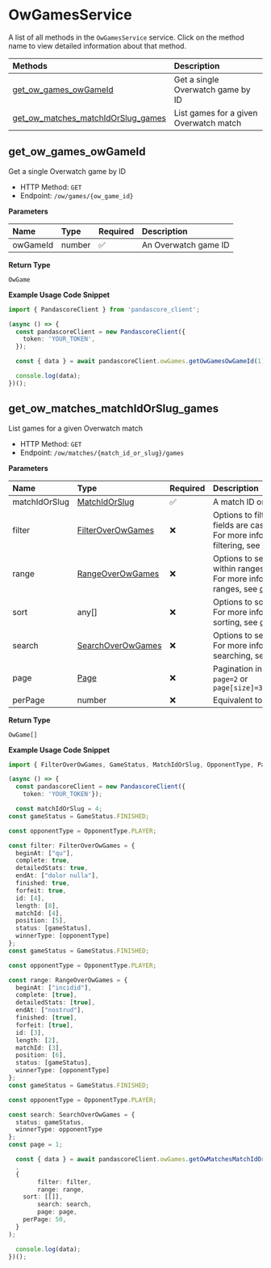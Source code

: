 # OwGamesService

A list of all methods in the `OwGamesService` service. Click on the method name to view detailed information about that method.

| Methods                                                                   | Description                            |
| :------------------------------------------------------------------------ | :------------------------------------- |
| [get_ow_games_owGameId](#get_ow_games_owgameid)                           | Get a single Overwatch game by ID      |
| [get_ow_matches_matchIdOrSlug_games](#get_ow_matches_matchidorslug_games) | List games for a given Overwatch match |

## get_ow_games_owGameId

Get a single Overwatch game by ID

- HTTP Method: `GET`
- Endpoint: `/ow/games/{ow_game_id}`

**Parameters**

| Name     | Type   | Required | Description          |
| :------- | :----- | :------- | :------------------- |
| owGameId | number | ✅       | An Overwatch game ID |

**Return Type**

`OwGame`

**Example Usage Code Snippet**

```typescript
import { PandascoreClient } from 'pandascore_client';

(async () => {
  const pandascoreClient = new PandascoreClient({
    token: 'YOUR_TOKEN',
  });

  const { data } = await pandascoreClient.owGames.getOwGamesOwGameId(1);

  console.log(data);
})();
```

## get_ow_matches_matchIdOrSlug_games

List games for a given Overwatch match

- HTTP Method: `GET`
- Endpoint: `/ow/matches/{match_id_or_slug}/games`

**Parameters**

| Name          | Type                                                | Required | Description                                                                                                                                         |
| :------------ | :-------------------------------------------------- | :------- | :-------------------------------------------------------------------------------------------------------------------------------------------------- |
| matchIdOrSlug | [MatchIdOrSlug](../models/MatchIdOrSlug.md)         | ✅       | A match ID or slug                                                                                                                                  |
| filter        | [FilterOverOwGames](../models/FilterOverOwGames.md) | ❌       | Options to filter results. String fields are case sensitive <br/>For more information on filtering, see [docs](/docs/filtering-and-sorting#filter). |
| range         | [RangeOverOwGames](../models/RangeOverOwGames.md)   | ❌       | Options to select results within ranges <br/>For more information on ranges, see [docs](/docs/filtering-and-sorting#range).                         |
| sort          | any[]                                               | ❌       | Options to sort results <br/>For more information on sorting, see [docs](/docs/filtering-and-sorting#sort).                                         |
| search        | [SearchOverOwGames](../models/SearchOverOwGames.md) | ❌       | Options to search results <br/>For more information on searching, see [docs](/docs/filtering-and-sorting#search).                                   |
| page          | [Page](../models/Page.md)                           | ❌       | Pagination in the form of `page=2` or `page[size]=30&page[number]=2`                                                                                |
| perPage       | number                                              | ❌       | Equivalent to `page[size]`                                                                                                                          |

**Return Type**

`OwGame[]`

**Example Usage Code Snippet**

```typescript
import { FilterOverOwGames, GameStatus, MatchIdOrSlug, OpponentType, Page, PandascoreClient, RangeOverOwGames, SearchOverOwGames } from 'pandascore_client';

(async () => {
  const pandascoreClient = new PandascoreClient({
	token: 'YOUR_TOKEN'});

  const matchIdOrSlug = 4;
const gameStatus = GameStatus.FINISHED;

const opponentType = OpponentType.PLAYER;

const filter: FilterOverOwGames = {
  beginAt: ["qu"],
  complete: true,
  detailedStats: true,
  endAt: ["dolor nulla"],
  finished: true,
  forfeit: true,
  id: [4],
  length: [8],
  matchId: [4],
  position: [5],
  status: [gameStatus],
  winnerType: [opponentType]
};
const gameStatus = GameStatus.FINISHED;

const opponentType = OpponentType.PLAYER;

const range: RangeOverOwGames = {
  beginAt: ["incidid"],
  complete: [true],
  detailedStats: [true],
  endAt: ["nostrud"],
  finished: [true],
  forfeit: [true],
  id: [3],
  length: [2],
  matchId: [3],
  position: [6],
  status: [gameStatus],
  winnerType: [opponentType]
};
const gameStatus = GameStatus.FINISHED;

const opponentType = OpponentType.PLAYER;

const search: SearchOverOwGames = {
  status: gameStatus,
  winnerType: opponentType
};
const page = 1;

  const { data } = await pandascoreClient.owGames.getOwMatchesMatchIdOrSlugGames(
  ,
  {
		filter: filter,
		range: range,
    sort: [[]],
		search: search,
		page: page,
    perPage: 50,
  }
);

  console.log(data);
})();
```

<!-- This file was generated by liblab | https://liblab.com/ -->
